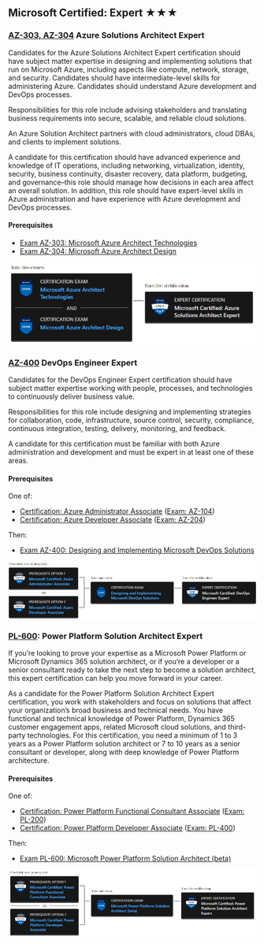 ## Microsoft Certified: Expert ★★★

### [AZ-303, AZ-304](https://docs.microsoft.com/en-gb/learn/certifications/azure-solutions-architect/) Azure Solutions Architect Expert

Candidates for the Azure Solutions Architect Expert certification should have subject matter expertise in designing and implementing solutions that run on Microsoft Azure, including aspects like compute, network, storage, and security. Candidates should have intermediate-level skills for administering Azure. Candidates should understand Azure development and DevOps processes.

Responsibilities for this role include advising stakeholders and translating business requirements into secure, scalable, and reliable cloud solutions.

An Azure Solution Architect partners with cloud administrators, cloud DBAs, and clients to implement solutions.

A candidate for this certification should have advanced experience and knowledge of IT operations, including networking, virtualization, identity, security, business continuity, disaster recovery, data platform, budgeting, and governance–this role should manage how decisions in each area affect an overall solution. In addition, this role should have expert-level skills in Azure administration and have experience with Azure development and DevOps processes.

#### **Prerequisites**

* [Exam AZ-303: Microsoft Azure Architect Technologies](https://docs.microsoft.com/en-gb/learn/certifications/exams/az-303)
* [Exam AZ-304: Microsoft Azure Architect Design](https://docs.microsoft.com/en-gb/learn/certifications/exams/az-304)

![Azure Solutions Architect Certification Path](assets/images/azure-solutions-architect-path.png)

### [AZ-400](https://docs.microsoft.com/en-gb/learn/certifications/devops-engineer/) DevOps Engineer Expert

Candidates for the DevOps Engineer Expert certification should have subject matter expertise working with people, processes, and technologies to continuously deliver business value.

Responsibilities for this role include designing and implementing strategies for collaboration, code, infrastructure, source control, security, compliance, continuous integration, testing, delivery, monitoring, and feedback.

A candidate for this certification must be familiar with both Azure administration and development and must be expert in at least one of these areas.

#### **Prerequisites**

One of:

 * [Certification: Azure Administrator Associate](https://docs.microsoft.com/en-gb/learn/certifications/azure-administrator/) ([Exam: AZ-104](https://docs.microsoft.com/en-gb/learn/certifications/exams/az-104))
 * [Certification: Azure Developer Associate](https://docs.microsoft.com/en-gb/learn/certifications/exams/az-304) ([Exam: AZ-204](https://docs.microsoft.com/en-gb/learn/certifications/exams/az-204))

Then:

 * [Exam AZ-400: Designing and Implementing Microsoft DevOps Solutions](https://docs.microsoft.com/en-gb/learn/certifications/exams/az-400)

![DevOps Engineer Expert Certification Path](assets/images/devops-engineer-expert-path.png)

### [PL-600](https://docs.microsoft.com/en-gb/learn/certifications/power-platform-solution-architect-expert/): Power Platform Solution Architect Expert 

If you’re looking to prove your expertise as a Microsoft Power Platform or Microsoft Dynamics 365 solution architect, or if you’re a developer or a senior consultant ready to take the next step to become a solution architect, this expert certification can help you move forward in your career.

As a candidate for the Power Platform Solution Architect Expert certification, you work with stakeholders and focus on solutions that affect your organization’s broad business and technical needs. You have functional and technical knowledge of Power Platform, Dynamics 365 customer engagement apps, related Microsoft cloud solutions, and third-party technologies. For this certification, you need a minimum of 1 to 3 years as a Power Platform solution architect or 7 to 10 years as a senior consultant or developer, along with deep knowledge of Power Platform architecture.

#### **Prerequisites**

One of:

 * [Certification: Power Platform Functional Consultant Associate](https://docs.microsoft.com/en-gb/learn/certifications/power-platform-functional-consultant-associate/) ([Exam: PL-200](https://docs.microsoft.com/en-gb/learn/certifications/exams/pl-200))
 * [Certification: Power Platform Developer Associate](https://docs.microsoft.com/en-gb/learn/certifications/power-platform-developer-associate/) ([Exam: PL-400](https://docs.microsoft.com/en-gb/learn/certifications/exams/pl-4000))

Then:

 * [Exam PL-600: Microsoft Power Platform Solution Architect (beta)](https://docs.microsoft.com/en-gb/learn/certifications/exams/pl-600)

![Power Platform Solution Architect Certification Path](assets/images/power-platform-solution-architect-path.png)